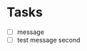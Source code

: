 <!--- 
This file was created using TASK.md
https://github.com/democraz20/taskmd
-->

# Tasks

- [ ] message
- [ ] test message second